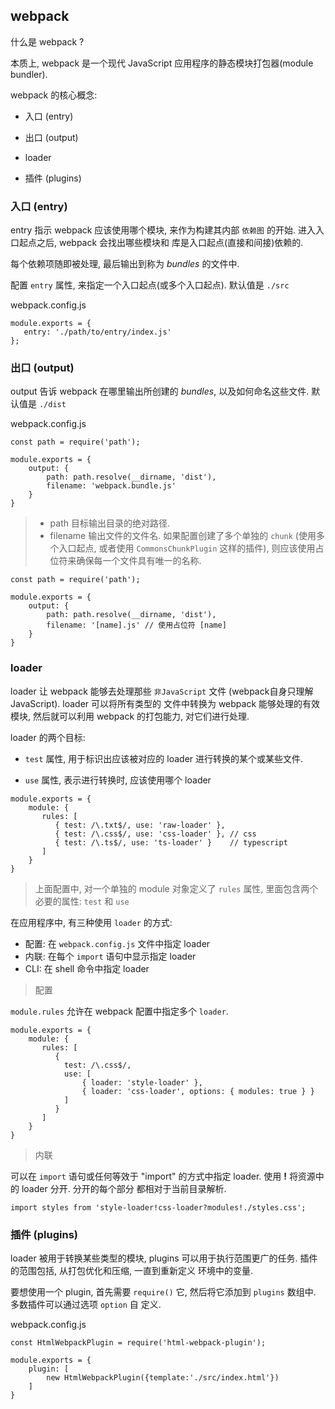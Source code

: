 ## webpack

什么是 webpack ?

本质上, webpack 是一个现代 JavaScript 应用程序的静态模块打包器(module bundler). 

webpack 的核心概念:

- 入口 (entry)

- 出口 (output)

- loader

- 插件 (plugins)

### 入口 (entry)

entry 指示 webpack 应该使用哪个模块, 来作为构建其内部 `依赖图` 的开始. 进入入口起点之后, webpack 会找出哪些模块和
库是入口起点(直接和间接)依赖的.

每个依赖项随即被处理, 最后输出到称为 *bundles* 的文件中.

配置 `entry` 属性, 来指定一个入口起点(或多个入口起点). 默认值是 `./src`

webpack.config.js

```
module.exports = {
   entry: './path/to/entry/index.js' 
};
```

### 出口 (output)

output 告诉 webpack 在哪里输出所创建的 *bundles*, 以及如何命名这些文件. 默认值是 `./dist` 

webpack.config.js

```
const path = require('path');

module.exports = {
    output: {
        path: path.resolve(__dirname, 'dist'),
        filename: 'webpack.bundle.js'
    }
}
```

> - path 目标输出目录的绝对路径.
> - filename 输出文件的文件名. 如果配置创建了多个单独的 `chunk` (使用多个入口起点, 或者使用 `CommonsChunkPlugin`
> 这样的插件), 则应该使用占位符来确保每一个文件具有唯一的名称.

```
const path = require('path');

module.exports = {
    output: {
        path: path.resolve(__dirname, 'dist'),
        filename: '[name].js' // 使用占位符 [name] 
    }
}
```

### loader

loader 让 webpack 能够去处理那些 `非JavaScript` 文件 (webpack自身只理解 JavaScript). loader 可以将所有类型的
文件中转换为 webpack 能够处理的有效模块, 然后就可以利用 webpack 的打包能力, 对它们进行处理.

loader 的两个目标:

- `test` 属性, 用于标识出应该被对应的 loader 进行转换的某个或某些文件.

- `use` 属性, 表示进行转换时, 应该使用哪个 loader

```
module.exports = {
    module: {
       rules: [
          { test: /\.txt$/, use: 'raw-loader' }, 
          { test: /\.css$/, use: 'css-loader' }, // css
          { test: /\.ts$/, use: 'ts-loader' }    // typescript
       ]
    }
}
```

> 上面配置中, 对一个单独的 module 对象定义了 `rules` 属性, 里面包含两个必要的属性: `test` 和 `use`

在应用程序中, 有三种使用 `loader` 的方式:

- 配置: 在 `webpack.config.js` 文件中指定 loader
- 内联: 在每个 `import` 语句中显示指定 loader
- CLI: 在 shell 命令中指定 loader

> 配置

`module.rules` 允许在 webpack 配置中指定多个 `loader`. 

```
module.exports = {
    module: {
       rules: [
          {
            test: /\.css$/, 
            use: [
                { loader: 'style-loader' },
                { loader: 'css-loader', options: { modules: true } }
            ]
          }
       ]
    }
}
```

> 内联

可以在 `import` 语句或任何等效于 "import" 的方式中指定 loader. 使用 **!** 将资源中的 loader 分开. 分开的每个部分
都相对于当前目录解析.

```
import styles from 'style-loader!css-loader?modules!./styles.css';
```


### 插件 (plugins)

loader 被用于转换某些类型的模块, plugins 可以用于执行范围更广的任务. 插件的范围包括, 从打包优化和压缩, 一直到重新定义
环境中的变量.

要想使用一个 plugin, 首先需要 `require()` 它, 然后将它添加到 `plugins` 数组中. 多数插件可以通过选项 `option` 自
定义.

webpack.config.js

```
const HtmlWebpackPlugin = require('html-webpack-plugin');

module.exports = {
    plugin: [
        new HtmlWebpackPlugin({template:'./src/index.html'})
    ]
}
```